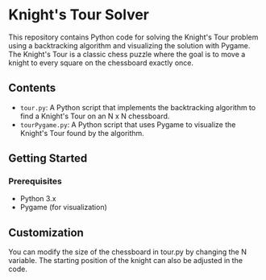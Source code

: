 # Knight's Tour Solver

This repository contains Python code for solving the Knight's Tour problem using a backtracking algorithm and visualizing the solution with Pygame. The Knight's Tour is a classic chess puzzle where the goal is to move a knight to every square on the chessboard exactly once.

## Contents

- `tour.py`: A Python script that implements the backtracking algorithm to find a Knight's Tour on an N x N chessboard.
- `tourPygame.py`: A Python script that uses Pygame to visualize the Knight's Tour found by the algorithm.

## Getting Started

### Prerequisites

- Python 3.x
- Pygame (for visualization)

## Customization
You can modify the size of the chessboard in tour.py by changing the N variable.
The starting position of the knight can also be adjusted in the code.
